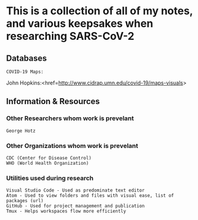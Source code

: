 # This is a collection of all of my notes, and various keepsakes when researching SARS-CoV-2

## Databases

    COVID-19 Maps:
John Hopkins:<href=<http://www.cidrap.umn.edu/covid-19/maps-visuals>>

## Information & Resources

### Other Researchers whom work is prevelant

    George Hotz

### Other Organizations whom work is prevelant

    CDC (Center for Disease Control)
    WHO (World Health Organization)

### Utilities used during research

    Visual Studio Code - Used as predominate text editor
    Atom - Used to view folders and files with visual ease, list of packages (url)
    GitHub - Used for project management and publication
    Tmux - Helps workspaces flow more efficiently
